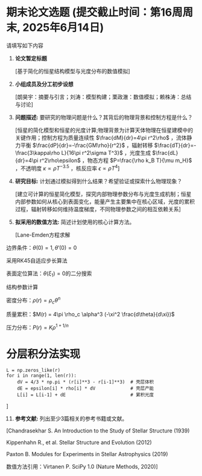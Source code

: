 # 期末论文选题 (提交截止时间：第16周周末, 2025年6月14日)

请填写如下内容

1. **论文暂定标题**
   
   [基于简化的恒星结构模型与光度分布的数值模拟]

3. **小组成员及分工初步设想**
   
   [朗昊宇：摘要与引言；刘涛：模型构建；栗政澈：数值模拟；赖株涛：总结与讨论]

5. **问题描述:** 要研究的物理问题是什么？其背后的物理背景和控制方程是什么？
   
   [恒星的简化模型和恒星的光度计算;物理背景为计算天体物理在恒星建模中的关键作用；控制方程为质量连续性	$\frac{dM}{dr}=4\pi r^2\rho$ ，流体静力平衡	$\frac{dP}{dr}=-\frac{GM\rho}{r^2}$ ，辐射转移	$\frac{dT}{dr}=-\frac{3\kappa\rho L}{16\pi r^2\sigma T^3}$ ，光度生成	$\frac{dL}{dr}=4\pi r^2\rho\epsilon$ ，物态方程	$P=\frac{\rho k_B T}{\mu m_H}$ ，不透明度	$\kappa \propto \rho T^{-3.5}$ ，核反应率	$\epsilon \propto \rho T^4$]

7. **研究目标:** 计划通过模拟得到什么结果？希望验证或探索什么物理现象？
   
   [建立可计算的恒星简化模型，探究内部物理参数分布与光度生成机制；恒星内部参数如何从核心到表面变化，能量产生主要集中在核心区域，光度的累积过程，辐射转移如何维持温度梯度，不同物理参数之间的相互依赖关系]

9. **拟采用的数值方法:** 简述计划使用的核心计算方法。
    
   [Lane-Emden方程求解

边界条件：$\theta(0)=1, \theta'(0)=0$

采用RK45自适应步长算法

表面定位算法：$\theta(\xi_1)=0$的二分搜索

结构参数计算

密度分布：$\rho(r) = \rho_c \theta^n$

质量累积：$M(r) = 4\pi \rho_c \alpha^3 (-\xi^2 \frac{d\theta}{d\xi})$

压力分布：$P(r) = K \rho^{1+1/n}$
# 分层积分法实现
```
L = np.zeros_like(r)
for i in range(1, len(r)):
    dV = 4/3 * np.pi * (r[i]**3 - r[i-1]**3)  # 壳层体积
    dE = epsilon[i] * rho[i] * dV             # 壳层产能
    L[i] = L[i-1] + dE                        # 累积光度
```
]

11. **参考文献:** 列出至少3篇相关的参考书籍或文献。
    
   [Chandrasekhar S. An Introduction to the Study of Stellar Structure (1939)

Kippenhahn R., et al. Stellar Structure and Evolution (2012)

Paxton B. Modules for Experiments in Stellar Astrophysics (2019)

数值方法引用：Virtanen P. SciPy 1.0 (Nature Methods, 2020)]

